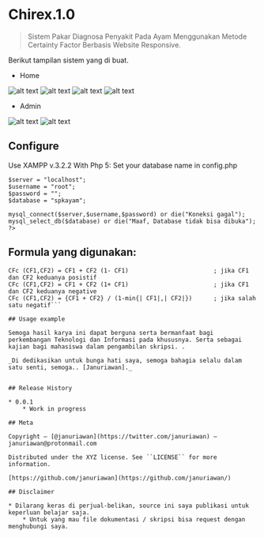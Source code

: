 # Chirex.1.0
> Sistem Pakar Diagnosa Penyakit Pada Ayam Menggunakan Metode Certainty Factor Berbasis Website Responsive.

Berikut tampilan sistem yang di buat.

* Home

![alt text](https://github.com/januriawan/Chirex.1.0/blob/master/Home%201.png)
![alt text](https://github.com/januriawan/Chirex.1.0/blob/master/Home%202.png)
![alt text](https://github.com/januriawan/Chirex.1.0/blob/master/Home%203.png)
![alt text](https://github.com/januriawan/Chirex.1.0/blob/master/Home%205.png)

* Admin

![alt text](https://github.com/januriawan/Chirex.1.0/blob/master/Admin%201.png)
![alt text](https://github.com/januriawan/Chirex.1.0/blob/master/Admin%202.png)

## Configure

Use XAMPP v.3.2.2 With Php 5: Set your database name in config.php

```<?php
$server = "localhost";
$username = "root";
$password = "";
$database = "spkayam";

mysql_connect($server,$username,$password) or die("Koneksi gagal");
mysql_select_db($database) or die("Maaf, Database tidak bisa dibuka");
?>
```
## Formula yang digunakan:
```
CFc (CF1,CF2) = CF1 + CF2 (1- CF1)                        ; jika CF1 dan CF2 keduanya posistif
CFc (CF1,CF2) = CF1 + CF2 (1+ CF1)                        ; jika CF1 dan CF2 keduanya negative
CFc (CF1,CF2) = {CF1 + CF2} / (1-min{| CF1|,| CF2|})      ; jika salah satu negatif```

## Usage example

Semoga hasil karya ini dapat berguna serta bermanfaat bagi perkembangan Teknologi dan Informasi pada khususnya. Serta sebagai kajian bagi mahasiswa dalam pengambilan skripsi. .

_Di dedikasikan untuk bunga hati saya, semoga bahagia selalu dalam satu senti, semoga.. [Januriawan]._


## Release History

* 0.0.1
    * Work in progress

## Meta

Copyright – [@januriawan](https://twitter.com/januriawan) – januriawan@protonmail.com

Distributed under the XYZ license. See ``LICENSE`` for more information.

[https://github.com/januriawan](https://github.com/januriawan/)

## Disclaimer

* Dilarang keras di perjual-belikan, source ini saya publikasi untuk keperluan belajar saja.
    * Untuk yang mau file dokumentasi / skripsi bisa request dengan menghubungi saya.


